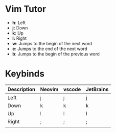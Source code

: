# Vim Tutor
+ **h:** Left
+ **j:** Down
+ **k:** Up
+ **l:** Right
+ **w:** Jumps to the begin of the next word
+ **e:** Jumps to the end of the next word
+ **b:** Jumps to the begin of the previous word

# Keybinds
| Description | Neovim | vscode | JetBrains |
| ----------- | ------ | ------ | --------- |
| Left        | j      | j      | j         |
| Down        | k      | k      | k         |
| Up          | l      | l      | l         |
| Right       | ;      | ;      | ;         |
|             |        |        |           |


